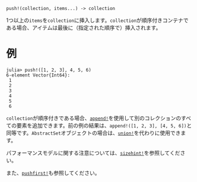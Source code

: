 ```
push!(collection, items...) -> collection
```

1つ以上の`items`を`collection`に挿入します。`collection`が順序付きコンテナである場合、アイテムは最後に（指定された順序で）挿入されます。

# 例

```jldoctest
julia> push!([1, 2, 3], 4, 5, 6)
6-element Vector{Int64}:
 1
 2
 3
 4
 5
 6
```

`collection`が順序付きである場合、[`append!`](@ref)を使用して別のコレクションのすべての要素を追加できます。前の例の結果は、`append!([1, 2, 3], [4, 5, 6])`と同等です。`AbstractSet`オブジェクトの場合は、[`union!`](@ref)を代わりに使用できます。

パフォーマンスモデルに関する注意については、[`sizehint!`](@ref)を参照してください。

また、[`pushfirst!`](@ref)も参照してください。
